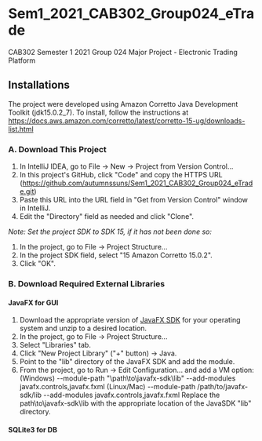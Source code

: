 # Sem1_2021_CAB302_Group024_eTrade
CAB302 Semester 1 2021 Group 024 Major Project - Electronic Trading Platform

## Installations
The project were developed using Amazon Corretto Java Development Toolkit (jdk15.0.2_7). To install, follow the instructions at https://docs.aws.amazon.com/corretto/latest/corretto-15-ug/downloads-list.html
### A. Download This Project
1. In IntelliJ IDEA, go to File -> New -> Project from Version Control...
2. In this project's GitHub, click "Code" and copy the HTTPS URL (https://github.com/autumnssuns/Sem1_2021_CAB302_Group024_eTrade.git)
3. Paste this URL into the URL field in "Get from Version Control" window in IntelliJ.
4. Edit the "Directory" field as needed and click "Clone".

_Note: Set the project SDK to SDK 15, if it has not been done so:_
1. In the project, go to File -> Project Structure...
2. In the project SDK field, select "15 Amazon Corretto 15.0.2".
3. Click "OK".
### B. Download Required External Libraries
#### JavaFX for GUI
1. Download the appropriate version of [JavaFX SDK](https://gluonhq.com/products/javafx/) for your operating system and unzip to a desired location.
2. In the project, go to File -> Project Structure...
3. Select "Libraries" tab.
4. Click "New Project Library" ("+" button) -> Java.
5. Point to the "lib" directory of the JavaFX SDK and add the module.
6. From the project, go to Run -> Edit Configuration... and add a VM option:
(Windows) --module-path "\path\to\javafx-sdk\lib" --add-modules javafx.controls,javafx.fxml
(Linux/Mac) --module-path /path/to/javafx-sdk/lib --add-modules javafx.controls,javafx.fxml
Replace the path\to\javafx-sdk\lib with the appropriate location of the JavaSDK "lib" directory.
 
#### SQLite3 for DB
